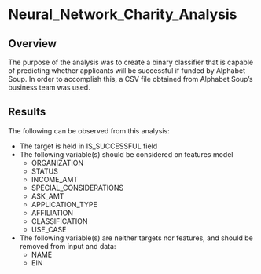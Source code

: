 # Neural_Network_Charity_Analysis

## Overview
The purpose of the analysis was to create a binary classifier that is capable of predicting whether applicants will be successful if funded by Alphabet Soup. In order to accomplish this, a CSV file obtained from Alphabet Soup’s business team was used. 

## Results
The following can be observed from this analysis:
- The target is held in IS_SUCCESSFUL field
- The following variable(s) should be considered on features model
    - ORGANIZATION
    - STATUS
    - INCOME_AMT
    - SPECIAL_CONSIDERATIONS
    - ASK_AMT
    - APPLICATION_TYPE
    - AFFILIATION
    - CLASSIFICATION
    - USE_CASE
- The following variable(s) are neither targets nor features, and should be removed from input and data:
    - NAME
    - EIN
